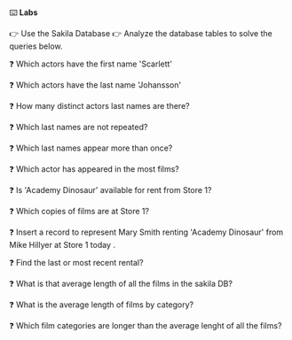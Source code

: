 :keyboard: **Labs**  

:point_right: Use the Sakila Database
:point_right: Analyze the database tables to solve the queries below.  


:question: Which actors have the first name 'Scarlett'

:question: Which actors have the last name 'Johansson'

:question: How many distinct actors last names are there?

:question: Which last names are not repeated?

:question: Which last names appear more than once?

:question: Which actor has appeared in the most films?

:question: Is 'Academy Dinosaur' available for rent from Store 1?

:question: Which copies of films are at Store 1?

:question: Insert a record to represent Mary Smith renting 'Academy Dinosaur' from Mike Hillyer at Store 1 today .

:question: Find the last or most recent rental?

:question: What is that average length of all the films in the sakila DB?

:question: What is the average length of films by category?

:question: Which film categories are longer than the average lenght of all the films?
